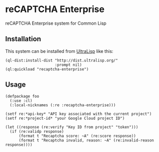 # reCAPTCHA Enterprise

reCAPTCHA Enterprise system for Common Lisp

## Installation

This system can be installed from [UltraLisp](https://ultralisp.org/) like this:

```common-lisp
(ql-dist:install-dist "http://dist.ultralisp.org/"
                      :prompt nil)
(ql:quickload "recaptcha-enterprise")
```

## Usage

```common-lisp
(defpackage foo
  (:use :cl)
  (:local-nicknames (:re :recaptcha-enterprise)))

(setf re:*api-key* "API key associated with the current project")
(setf re:*project-id* "your Google Cloud project ID")

(let ((response (re:verify "Key ID from project" "token")))
  (if (re:validp response)
      (format t "Recaptcha score: ~A" (re:score response))
      (format t "Recaptcha invalid, reason: ~A" (re:invalid-reason response))))
```


